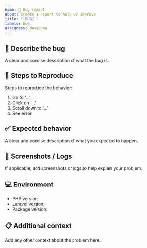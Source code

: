 ```yaml
---
name: 🐛 Bug report
about: Create a report to help us improve
title: "[BUG] "
labels: bug
assignees: dovutuan
---
```


## 🐛 Describe the bug
A clear and concise description of what the bug is.

## 🔄 Steps to Reproduce
Steps to reproduce the behavior:
1. Go to '...'
2. Click on '...'
3. Scroll down to '...'
4. See error

## ✅ Expected behavior
A clear and concise description of what you expected to happen.

## 📸 Screenshots / Logs
If applicable, add screenshots or logs to help explain your problem.

## 💻 Environment
- PHP version:
- Laravel version:
- Package version:

## 📋 Additional context
Add any other context about the problem here.
